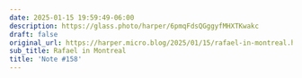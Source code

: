 ```yaml
---
date: 2025-01-15 19:59:49-06:00
description: https://glass.photo/harper/6pmqFdsQGggyfMHXTKwakc
draft: false
original_url: https://harper.micro.blog/2025/01/15/rafael-in-montreal.html
sub_title: Rafael in Montreal
title: 'Note #158'
---
```


[](https://glass.photo/harper/6pmqFdsQGggyfMHXTKwakc)